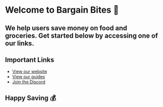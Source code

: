 # Welcome to Bargain Bites 👋 

## We help users save money on food and groceries. Get started below by accessing one of our links.

## Important Links
- [View our website](https://bargain-bites.co.uk)
- [View our guides](https://guides.bargain-bites.co.uk)
- [Join the Discord](https://discord.com/invite/jadebot)


## Happy Saving 💰
